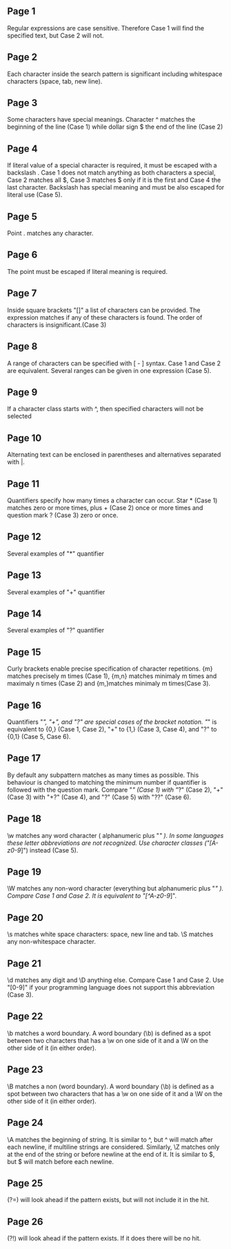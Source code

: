 
## Page 1  
Regular expressions are case sensitive. Therefore Case 1 will find the specified text, but Case 2 will not.

## Page 2
Each character inside the search pattern is significant including whitespace characters (space, tab, new line).

## Page 3
Some characters have special meanings. Character ^ matches the beginning of the line (Case 1) while dollar sign $ the end of the line (Case 2)

## Page 4
If literal value of a special character is required, it must be escaped with a backslash \. Case 1 does not match anything as both characters a special, Case 2 matches all $, Case 3 matches $ only if it is the first and Case 4 the last character. Backslash has special meaning and must be also escaped for literal use (Case 5).

## Page 5
Point . matches any character.

## Page 6
The point must be escaped if literal meaning is required.

## Page 7
Inside square brackets "[]" a list of characters can be provided. The expression matches if any of these characters is found. The order of characters is insignificant.(Case 3)
## Page 8
A range of characters can be specified with [ - ] syntax. Case 1 and Case 2 are equivalent. Several ranges can be given in one expression (Case 5).

## Page 9
If a character class starts with ^, then specified characters will not be selected

## Page 10
Alternating text can be enclosed in parentheses and alternatives separated with |.

## Page 11
Quantifiers specify how many times a character can occur. Star * (Case 1) matches zero or more times, plus + (Case 2) once or more times and question mark ? (Case 3) zero or once.
## Page 12
Several examples of "*" quantifier

## Page 13
Several examples of "+" quantifier

## Page 14
Several examples of "?" quantifier

## Page 15
Curly brackets enable precise specification of character repetitions. {m} matches precisely m times (Case 1), {m,n} matches minimaly m times and maximaly n times (Case 2) and {m,}matches minimaly m times(Case 3).

## Page 16
Quantifiers "*", "+", and "?" are special cases of the bracket notation. "*" is equivalent to {0,} (Case 1, Case 2), "+" to {1,} (Case 3, Case 4), and "?" to {0,1} (Case 5, Case 6).

## Page 17
By default any subpattern matches as many times as possible. This behaviour is changed to matching the minimum number if quantifier is followed with the question mark. Compare "*" (Case 1) with "*?" (Case 2), "+" (Case 3) with "+?" (Case 4), and "?" (Case 5) with "??" (Case 6).

## Page 18
\w matches any word character ( alphanumeric plus "_" ). In some languages these letter abbreviations are not recognized. Use character classes ("[A-z0-9_]") instead (Case 5).

## Page 19
\W matches any non-word character (everything but alphanumeric plus "_" ). Compare Case 1 and Case 2. It is equivalent to "[^A-z0-9_]".

## Page 20
\s matches white space characters: space, new line and tab. \S matches any non-whitespace character.

## Page 21
\d matches any digit and \D anything else. Compare Case 1 and Case 2. Use "[0-9]" if your programming language does not support this abbreviation (Case 3).

## Page 22
\b matches a word boundary. A word boundary (\b) is defined as a spot between two characters that has a \w on one side of it and a \W on the other side of it (in either order).

## Page 23
\B matches a non (word boundary). A word boundary (\b) is defined as a spot between two characters that has a \w on one side of it and a \W on the other side of it (in either order).

## Page 24
\A matches the beginning of string. It is similar to ^, but ^ will match after each newline, if multiline strings are considered. Similarly, \Z matches only at the end of the string or before newline at the end of it. It is similar to $, but $ will match before each newline.

## Page 25
(?=<pattern>) will look ahead if the pattern exists, but will not include it in the hit.

## Page 26
(?!<pattern>) will look ahead if the pattern exists. If it does there will be no hit.